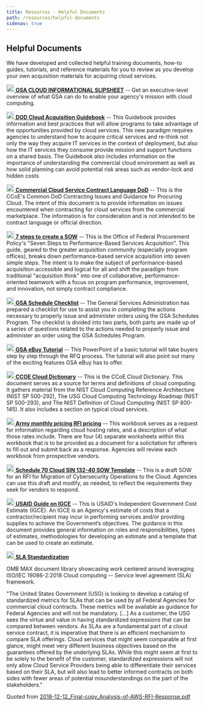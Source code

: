 ```yaml
---
title: Resources - Helpful Documents
path: /resources/helpful-documents
sidenav: true
---
```


## Helpful Documents 
We have developed and collected helpful training documents, how-to guides, tutorials, and reference materials for you to review as you develop your own acquisition materials for acquiring cloud services.

[<img src="../../file-pdf-regular.svg" width="20" /> **GSA CLOUD INFORMATIONAL SLIPSHEET**](/ITC-Cloud-Solutions-Trifold-508C.pdf) -- Get an executive-level overview of what GSA can do to enable your agency's mission with cloud computing.   

[<img src="../../file-pdf-regular.svg" width="20" /> **DOD Cloud Acquisition Guidebook**](/DoD-Cloud-Acquisition-Guidebook.pdf) -- This Guidebook provides information and best practices that will allow programs to take advantage of the opportunities provided by cloud services. This new paradigm requires agencies to understand how to acquire critical services and re-think not only the way they acquire IT services in the context of deployment, but also how the IT services they consume provide mission and support functions on a shared basis. The Guidebook also includes information on the importance of understanding the commercial cloud environment as well as how solid planning can avoid potential risk areas such as vendor-lock and hidden costs

[<img src="../../file-pdf-regular.svg" width="20" /> **Commercial Cloud Service Contract Language DoD**](/Commercial-Cloud-Service-Contract-Language.pdf) -- This is the CCoE's Common DoD Contracting Issues and Guidance for Procuring Cloud. The intent of this document is to provide information on issues encountered when contracting for cloud services from the commercial marketplace. The information is for consideration and is not intended to be contract language or official direction.

[<img src="../../file-pdf-regular.svg" width="20" /> **7 steps to create a SOW**](/DAU-7-steps-to-SOW.pdf) -- This is the Office of Federal Procurement Policy's "Seven Steps to Performance-Based Services Acquisition". This guide, geared to the greater acquisition community (especially program offices), breaks down performance-based service acquisition into seven simple steps. The intent is to make the subject of performance-based acquisition accessible and logical for all and shift the paradigm from traditional "acquisition think" into one of collaborative, performance-oriented teamwork with a focus on program performance, improvement, and innovation, not simply contract compliance.

[<img src="../../file-word-regular.svg" width="20" /> **GSA Schedule Checklist**](/GSA-Schedule-Checklist.doc) -- The General Services Administration has prepared a checklist for use to assist you in completing the actions necessary to properly issue and administer orders using the GSA Schedules Program. The checklist is divided into two parts, both parts are made up of a series of questions related to the actions needed to properly issue and administer an order using the GSA Schedules Program.

[<img src="../../file-powerpoint-regular.svg" width="20" /> **GSA eBuy Tutorial**](/GSA-eBuy-Tutorial.pptx) -- This PowerPoint of a basic tutorial will take buyers step by step through the RFQ process. The tutorial will also point out many of the exciting features GSA eBuy has to offer.

[<img src="../../file-pdf-regular.svg" width="20" /> **CCOE Cloud Dictionary**](/CCOE-Cloud-Dictionary-Draft.pdf) -- This is the CCoE Cloud Dictionary. This document serves as a source for terms and definitions of cloud computing. It gathers material from the NIST Cloud Computing Reference Architecture (NIST SP 500-292), The USG Cloud Computing Technology Roadmap (NIST SP 500-293), and The NIST Definition of Cloud Computing (NIST SP 800-145). It also includes a section on typical cloud services.

[<img src="../../file-excel-regular.svg" width="20" /> **Army monthly pricing RFI pricing**](/army-monthly-pricing-RFI-pricing.xlsx) -- This workbook serves as a request for information regarding cloud hosting rates, and a description of what those rates include. There are four (4) separate worksheets within this workbook that is to be provided as a document for a solicitation for offerers to fill out and submit back as a response. Agencies will review each workbook from prospective vendors.

[<img src="../../file-word-regular.svg" width="20" /> **Schedule 70 Cloud SIN 132-40 SOW Template**](/DRAFT-Schedule-70-Cloud-SIN-132-40-SOW-Template.docx) -- This is a draft SOW for an RFI for Migration of Cybersecurity Operations to the Cloud. Agencies can use this draft and modify, as needed, to reflect the requirements they seek for vendors to respond.

[<img src="../../file-pdf-regular.svg" width="20" /> **USAID Guide on IGCE**](/USAID-Guide-on-IGCE.pdf) -- This is USAID's Independent Government Cost Estimate (IGCE). An IGCE is an Agency's estimate of costs that a contractor/recipient may incur in performing services and/or providing supplies to achieve the Government’s objectives. The guidance in this document provides general information on roles and responsibilities, types of estimates, methodologies for developing an estimate and a template that can be used to create an estimate.

[<img src="../../external-link-alt-solid.svg" width="20" /> **SLA Standardization**](https://community.max.gov/pages/viewpage.action?spaceKey=ITI&title=SLA+Samples)

OMB MAX document library showcasing work centered around leveraging ISO/IEC 19086-2:2018 Cloud computing -- Service level agreement (SLA) framework. 

"The United States Government (USG) is looking to develop a catalog of standardized metrics for SLAs that can be used by all Federal Agencies for commercial cloud contracts. These metrics will be available as guidance for Federal Agencies and will not be mandatory. [...] As a customer, the USG sees the virtue and value in having standardized expressions that can be compared between vendors. As SLAs are a fundamental part of a cloud service contract, it is imperative that there is an efficient mechanism to compare SLA offerings. Cloud services that might seem comparable at first glance, might meet very different business objectives based on the guarantees offered by the underlying SLAs. While this might seem at first to be solely to the benefit of the customer, standardized expressions will not only allow Cloud Service Providers being able to differentiate their services based on their SLA, but will also lead to better informed contracts on both sides with fewer areas of potential misunderstandings on the part of the stakeholders."

Quoted from [2018-12-12_Final-copy_Analysis-of-AWS-RFI-Response.pdf](https://community.max.gov/download/attachments/1345491120/2018-12-12_Final-copy_Analysis-of-AWS-RFI-Response.pdf?api=v2)


